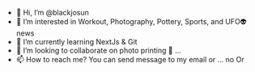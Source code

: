 - 👋 Hi, I’m @blackjosun
- 👀 I’m interested in Workout, Photography, Pottery, Sports, and UFO👽 news
- 🌱 I’m currently learning NextJs & Git
- 💞️ I’m looking to collaborate on photo printing 🫣 ...
- 📫 How to reach me? You can send message to my email or ... no Or

<!---
blackjosun/blackjosun is a ✨ special ✨ repository because its `README.md` (this file) appears on your GitHub profile.
You can click the Preview link to take a look at your changes.
--->

